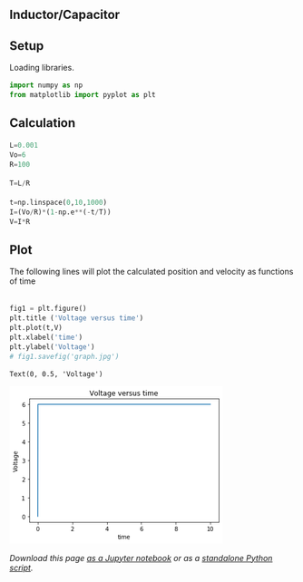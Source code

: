 ## Inductor/Capacitor


## Setup

Loading libraries.


```python
import numpy as np
from matplotlib import pyplot as plt

```

## Calculation




```python
L=0.001
Vo=6
R=100

T=L/R

t=np.linspace(0,10,1000)
I=(Vo/R)*(1-np.e**(-t/T))
V=I*R
```

## Plot

The following lines will plot the calculated position and velocity as functions of time


```python

fig1 = plt.figure()
plt.title ('Voltage versus time')
plt.plot(t,V)
plt.xlabel('time')
plt.ylabel('Voltage')
# fig1.savefig('graph.jpg')
```




    Text(0, 0.5, 'Voltage')




![png](../nb_img/phys115/Inductor-Capacitor_5_1.png)


_Download this page [as a Jupyter notebook](https://github.com/vuw-scps/python-physics/raw/master/notebooks/phys115/Inductor-Capacitor.ipynb) or as a [standalone Python script](https://github.com/vuw-scps/python-physics/raw/master/scripts/phys115/Inductor-Capacitor.py)._
